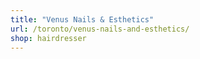 ```yaml
---
title: "Venus Nails & Esthetics"
url: /toronto/venus-nails-and-esthetics/
shop: hairdresser
---
```

